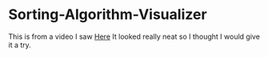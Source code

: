 # Sorting-Algorithm-Visualizer
This is from a video I saw [Here](https://www.youtube.com/watch?v=kPRA0W1kECg) It looked really neat so I thought I would give it a try. 
